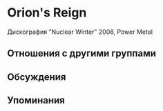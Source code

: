 # Orion's Reign

Дискография
"Nuclear Winter" 2008, Power Metal

## Отношения с другими группами


## Обсуждения


## Упоминания

